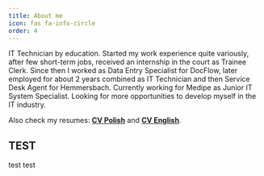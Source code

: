 ```yaml
---
title: About me
icon: fas fa-info-circle
order: 4
---
```


IT Technician by education. Started my work experience quite variously, after few short-term jobs, received an internship in the court as Trainee Clerk. Since then I worked as Data Entry Specialist for DocFlow, later employed for about 2 years combined as IT Technician and then Service Desk Agent for Hemmersbach. Currently working for Medipe as Junior IT System Specialist. Looking for more opportunities to develop myself in the IT industry.

Also check my resumes: [**CV Polish**](http://kvminski.pl/cv/CV_Kaminski_pl.pdf) and [**CV English**](http://kvminski.pl/cv/CV_Kaminski_en.pdf).

## TEST

test test